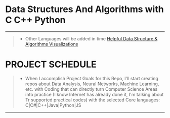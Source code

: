 # Data Structures And Algorithms with C C++ Python
----------------
> * Other Languages will be added in time
[Helpful Data Structure & Algorithms Visualizations](https://www.cs.usfca.edu/~galles/visualization/Algorithms.html)

# PROJECT SCHEDULE
> * When I accomplish Project Goals for this Repo, I'll start creating repos about Data Analysis, Neural Networks, Machine Learning, etc. with Coding that can directly turn Computer Science Areas into practice (I know Internet has already done it, I'm talking about Tr supported practical codes) with the selected Core languages: C|C#|C++|Java|Python|JS


----------------





















